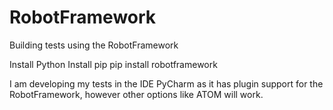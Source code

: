 # RobotFramework
Building tests using the RobotFramework

Install Python
Install pip
pip install robotframework

I am developing my tests in the IDE PyCharm as it has plugin support for the RobotFramework, however other options like ATOM will work.
